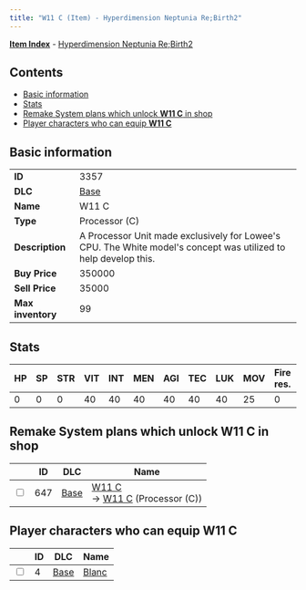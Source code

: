 ```yaml
---
title: "W11 C (Item) - Hyperdimension Neptunia Re;Birth2"
---
```


[**Item Index**](/neptunia/rb2/item/index.html) - [Hyperdimension Neptunia Re;Birth2](/neptunia/rb2)

## Contents

- [Basic information](#basic-information)
- [Stats](#stats)
- [Remake System plans which unlock **W11 C** in shop](#remake-system-plans-which-unlock-w11-c-in-shop)
- [Player characters who can equip **W11 C**](#player-characters-who-can-equip-w11-c)

## Basic information

|   |   |
| -- | -- |
| **ID** | 3357 |
| **DLC** | [Base](/neptunia/rb2/dlc/0-base.html) |
| **Name** | W11 C |
| **Type** | Processor (C) |
| **Description** | A Processor Unit made exclusively for Lowee's CPU. The White model's concept was utilized to help develop this. |
| **Buy Price** | 350000 |
| **Sell Price** | 35000 |
| **Max inventory** | 99 |

## Stats

| HP | SP | STR | VIT | INT | MEN | AGI | TEC | LUK | MOV | Fire res. | Ice res. | Wind res. | Lightning res. |
| -- | -- | --- | --- | --- | --- | --- | --- | --- | --- | --------- | -------- | --------- | -------------- |
| 0 | 0 | 0 | 40 | 40 | 40 | 40 | 40 | 40 | 25 | 0 | 0 | 0 | 0 |

## Remake System plans which unlock **W11 C** in shop

|    | ID | DLC | Name |
| -- | -- | --- | ---- |
| <input type="checkbox" id="rb2-remake-0-647" class="trackbox" /> | 647 | [Base](/neptunia/rb2/dlc/0-base.html) | [W11 C](/neptunia/rb2/remake/0-647-w11-c.html)<br />→ [W11 C](/neptunia/rb2/item/0-3357-w11-c.html) (Processor (C)) |

## Player characters who can equip **W11 C**

|    | ID | DLC | Name |
| -- | -- | --- | ---- |
| <input type="checkbox" id="rb2-player-0-4" class="trackbox" /> | 4 | [Base](/neptunia/rb2/dlc/0-base.html) | [Blanc](/neptunia/rb2/player/0-4-blanc.html) |